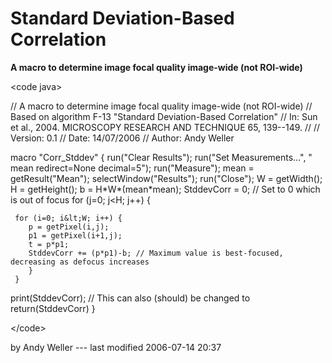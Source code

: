 # Standard Deviation-Based Correlation

**A macro to determine image focal quality image-wide (not ROI-wide)**

\<code java\>

// A macro to determine image focal quality image-wide (not ROI-wide) //
Based on algorithm F-13 \"Standard Deviation-Based Correlation\" // In:
Sun et al., 2004. MICROSCOPY RESEARCH AND TECHNIQUE 65, 139--149. // //
Version: 0.1 // Date: 14/07/2006 // Author: Andy Weller

macro \"Corr_Stddev\" { run(\"Clear Results\"); run(\"Set
Measurements\...\", \" mean redirect=None decimal=5\");
run(\"Measure\"); mean = getResult(\"Mean\"); selectWindow(\"Results\");
run(\"Close\"); W = getWidth(); H = getHeight(); b = H\*W\*(mean\*mean);
StddevCorr = 0; // Set to 0 which is out of focus for (j=0; j\<H; j++) {

     for (i=0; i&lt;W; i++) {
        p = getPixel(i,j);
        p1 = getPixel(i+1,j);
        t = p*p1;
        StddevCorr += (p*p1)-b; // Maximum value is best-focused, decreasing as defocus increases
        }
     }

print(StddevCorr); // This can also (should) be changed to
return(StddevCorr) }

\</code\>

by Andy Weller --- last modified 2006-07-14 20:37

